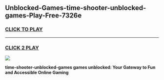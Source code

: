 
## Unblocked-Games-time-shooter-unblocked-games-Play-Free-7326e
<h3>
<a href="https://premium76.site?title=time-shooter-unblocked-games&ref=18A1">CLICK TO PLAY</a></h3>
<hr>

<h3>
<a href="https://premium76.site?title=time-shooter-unblocked-games&ref=18A1">CLICK 2 PLAY</a>
  
</h3>

<a href="https://premium76.site?title=time-shooter-unblocked-games&ref=18A1"><img src="https://clearcache.store/games.png"></a>


**time-shooter-unblocked-games games unblocked: Your Gateway to Fun and Accessible Online Gaming**
